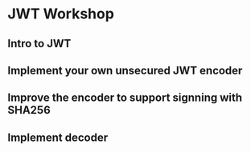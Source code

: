 # JWT Workshop

## Intro to JWT

## Implement your own unsecured JWT encoder

## Improve the encoder to support signning with SHA256

## Implement decoder
